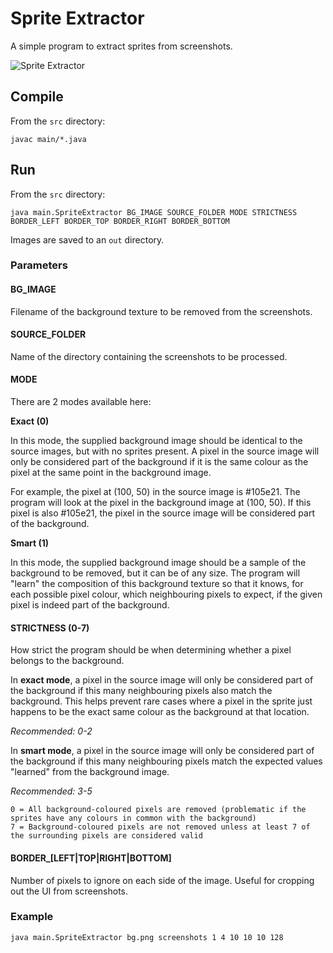 # Sprite Extractor

A simple program to extract sprites from screenshots.

![Sprite Extractor](http://danjb.com/images/sprite_extractor/sprite_extractor.png)

## Compile

From the `src` directory:

    javac main/*.java

## Run

From the `src` directory:

    java main.SpriteExtractor BG_IMAGE SOURCE_FOLDER MODE STRICTNESS BORDER_LEFT BORDER_TOP BORDER_RIGHT BORDER_BOTTOM

Images are saved to an `out` directory.

### Parameters

#### BG_IMAGE

Filename of the background texture to be removed from the screenshots.

#### SOURCE_FOLDER

Name of the directory containing the screenshots to be processed.

#### MODE

There are 2 modes available here:

**Exact (0)**

In this mode, the supplied background image should be identical to the source images, but with no sprites present. A pixel in the source image will only be considered part of the background if it is the same colour as the pixel at the same point in the background image.

For example, the pixel at (100, 50) in the source image is #105e21. The program will look at the pixel in the background image at (100, 50). If this pixel is also #105e21, the pixel in the source image will be considered part of the background.

**Smart (1)**

In this mode, the supplied background image should be a sample of the background to be removed, but it can be of any size. The program will "learn" the composition of this background texture so that it knows, for each possible pixel colour, which neighbouring pixels to expect, if the given pixel is indeed part of the background.

#### STRICTNESS (0-7)

How strict the program should be when determining whether a pixel belongs to the background.

In **exact mode**, a pixel in the source image will only be considered part of the background if this many neighbouring pixels also match the background. This helps prevent rare cases where a pixel in the sprite just happens to be the exact same colour as the background at that location.

*Recommended: 0-2*

In **smart mode**, a pixel in the source image will only be considered part of the background if this many neighbouring pixels match the expected values "learned" from the background image.

*Recommended: 3-5*

    0 = All background-coloured pixels are removed (problematic if the sprites have any colours in common with the background)
    7 = Background-coloured pixels are not removed unless at least 7 of the surrounding pixels are considered valid

#### BORDER_[LEFT|TOP|RIGHT|BOTTOM]

Number of pixels to ignore on each side of the image. Useful for cropping out the UI from screenshots.

### Example

    java main.SpriteExtractor bg.png screenshots 1 4 10 10 10 128
